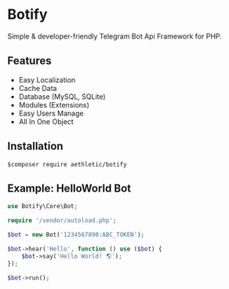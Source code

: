 # Botify
Simple & developer-friendly Telegram Bot Api Framework for PHP.

## Features
 - Easy Localization
 - Cache Data
 - Database (MySQL, SQLite)
 - Modules (Extensions)
 - Easy Users Manage
 - All In One Object
 
 ## Installation
```
$composer require aethletic/botify
```

## Example: HelloWorld Bot
```php
use Botify\Core\Bot;

require '/vendor/autoload.php';

$bot = new Bot('1234567890:ABC_TOKEN');

$bot->hear('Hello', function () use ($bot) {
    $bot->say('Hello World! 🌎');
});

$bot->run();
```
